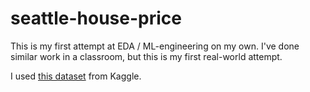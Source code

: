 # seattle-house-price

This is my first attempt at EDA / ML-engineering on my own. I've done similar work in a classroom, but this is my first real-world attempt.

I used [this dataset](https://www.kaggle.com/datasets/samuelcortinhas/house-price-prediction-seattle) from Kaggle.

